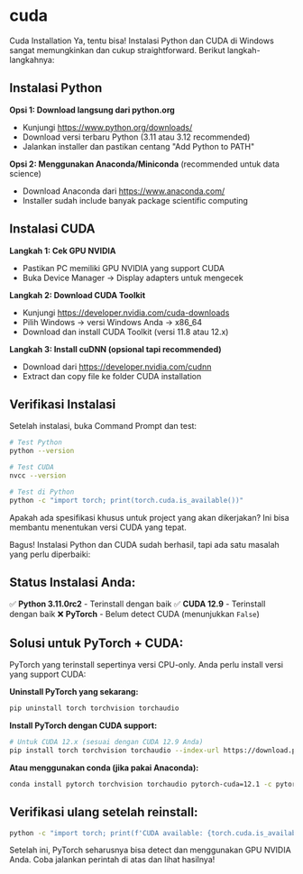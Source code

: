 # cuda
Cuda Installation
Ya, tentu bisa! Instalasi Python dan CUDA di Windows sangat memungkinkan dan cukup straightforward. Berikut langkah-langkahnya:

## Instalasi Python

**Opsi 1: Download langsung dari python.org**
- Kunjungi https://www.python.org/downloads/
- Download versi terbaru Python (3.11 atau 3.12 recommended)
- Jalankan installer dan pastikan centang "Add Python to PATH"

**Opsi 2: Menggunakan Anaconda/Miniconda** (recommended untuk data science)
- Download Anaconda dari https://www.anaconda.com/
- Installer sudah include banyak package scientific computing

## Instalasi CUDA

**Langkah 1: Cek GPU NVIDIA**
- Pastikan PC memiliki GPU NVIDIA yang support CUDA
- Buka Device Manager → Display adapters untuk mengecek

**Langkah 2: Download CUDA Toolkit**
- Kunjungi https://developer.nvidia.com/cuda-downloads
- Pilih Windows → versi Windows Anda → x86_64
- Download dan install CUDA Toolkit (versi 11.8 atau 12.x)

**Langkah 3: Install cuDNN (opsional tapi recommended)**
- Download dari https://developer.nvidia.com/cudnn
- Extract dan copy file ke folder CUDA installation

## Verifikasi Instalasi

Setelah instalasi, buka Command Prompt dan test:

```bash
# Test Python
python --version

# Test CUDA
nvcc --version

# Test di Python
python -c "import torch; print(torch.cuda.is_available())"
```

Apakah ada spesifikasi khusus untuk project yang akan dikerjakan? Ini bisa membantu menentukan versi CUDA yang tepat.

Bagus! Instalasi Python dan CUDA sudah berhasil, tapi ada satu masalah yang perlu diperbaiki:

## Status Instalasi Anda:
✅ **Python 3.11.0rc2** - Terinstall dengan baik
✅ **CUDA 12.9** - Terinstall dengan baik
❌ **PyTorch** - Belum detect CUDA (menunjukkan `False`)

## Solusi untuk PyTorch + CUDA:

PyTorch yang terinstall sepertinya versi CPU-only. Anda perlu install versi yang support CUDA:

**Uninstall PyTorch yang sekarang:**
```bash
pip uninstall torch torchvision torchaudio
```

**Install PyTorch dengan CUDA support:**
```bash
# Untuk CUDA 12.x (sesuai dengan CUDA 12.9 Anda)
pip install torch torchvision torchaudio --index-url https://download.pytorch.org/whl/cu121
```

**Atau menggunakan conda (jika pakai Anaconda):**
```bash
conda install pytorch torchvision torchaudio pytorch-cuda=12.1 -c pytorch -c nvidia
```

## Verifikasi ulang setelah reinstall:
```bash
python -c "import torch; print(f'CUDA available: {torch.cuda.is_available()}'); print(f'CUDA version: {torch.version.cuda}'); print(f'Device count: {torch.cuda.device_count()}')"
```

Setelah ini, PyTorch seharusnya bisa detect dan menggunakan GPU NVIDIA Anda. Coba jalankan perintah di atas dan lihat hasilnya!

